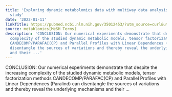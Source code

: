 ```yaml
---
title: 'Exploring dynamic metabolomics data with multiway data analysis: a simulation
  study'
date: '2022-01-11'
linkTitle: https://pubmed.ncbi.nlm.nih.gov/35012453/?utm_source=curl&utm_medium=rss&utm_campaign=pubmed-2&utm_content=1Zkrxt7ktlCbHBXEV3v65xxSnkSWNsJ1A6Fq3gBniKhGfIUslK&fc=20210907212339&ff=20220112195330&v=2.17.5
source: metablomics[MeSH Terms]
description: 'CONCLUSION: Our numerical experiments demonstrate that despite the increasing
  complexity of the studied dynamic metabolic models, tensor factorization methods
  CANDECOMP/PARAFAC(CP) and Parallel Profiles with Linear Dependences (Paralind) can
  disentangle the sources of variations and thereby reveal the underlying mechanisms
  and their ...'
---
```

CONCLUSION: Our numerical experiments demonstrate that despite the increasing complexity of the studied dynamic metabolic models, tensor factorization methods CANDECOMP/PARAFAC(CP) and Parallel Profiles with Linear Dependences (Paralind) can disentangle the sources of variations and thereby reveal the underlying mechanisms and their ...
